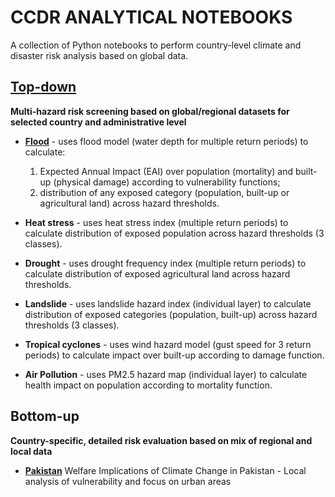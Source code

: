 # CCDR ANALYTICAL NOTEBOOKS
A collection of Python notebooks to perform country-level climate and disaster risk analysis based on global data.

## [Top-down](https://github.com/GFDRR/CCDR-tools/tree/main/Top-down)
**Multi-hazard risk screening based on global/regional datasets for selected country and administrative level**

  - **[Flood](https://github.com/GFDRR/CCDR-tools/blob/main/Top-down/notebooks/Flood.ipynb)** - uses flood model (water depth for multiple return periods) to calculate:
	1) Expected Annual Impact (EAI) over population (mortality) and built-up (physical damage) according to vulnerability functions;
	2) distribution of any exposed category (population, built-up or agricultural land) across hazard thresholds.

  - **Heat stress** - uses heat stress index (multiple return periods) to calculate distribution of exposed population across hazard thresholds (3 classes).
 
  - **Drought** - uses drought frequency index (multiple return periods) to calculate distribution of exposed agricultural land across hazard thresholds.
  
  - **Landslide** - uses landslide hazard index (individual layer) to calculate distribution of exposed categories (population, built-up) across hazard thresholds (3 classes).
  
  - **Tropical cyclones** - uses wind hazard model (gust speed for 3 return periods) to calculate impact over built-up according to damage function.
  
  - **Air Pollution** - uses PM2.5 hazard map (individual layer) to calculate health impact on population according to mortality function.

## Bottom-up
**Country-specific, detailed risk evaluation based on mix of regional and local data**

- **[Pakistan](https://github.com/mahamfkhan/Pakistan-CCDR)** Welfare Implications of Climate Change in Pakistan - Local analysis of vulnerability and focus on urban areas
